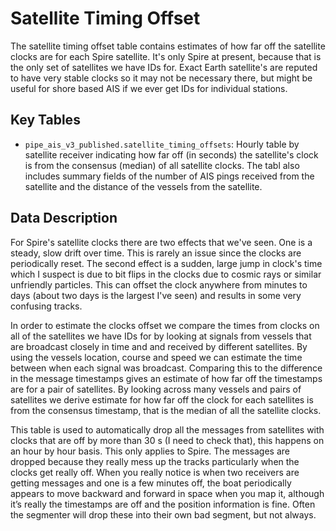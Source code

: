 # Satellite Timing Offset 

The satellite timing offset table contains estimates of how far off the satellite clocks are for each Spire satellite. It's only Spire at present, because that is the only set of satellites we have IDs for. Exact Earth satellite's are reputed to have very stable clocks so it may not be necessary there, but might be useful for shore based AIS if we ever get IDs for individual stations.


## Key Tables

+ `pipe_ais_v3_published.satellite_timing_offsets`: Hourly table by satellite receiver indicating how far off (in seconds) the satellite's clock is from the consensus (median) of all satellite clocks. The tabl also includes summary fields of the number of AIS pings received from the satellite and the distance of the vessels from the satellite. 

## Data Description

For Spire's satellite clocks there are two effects that we've seen. One is a steady, slow drift over time. This is rarely an issue since the clocks are periodically reset. The second effect is a sudden, large jump in clock's time which I suspect is due to bit flips in the clocks due to cosmic rays or similar unfriendly particles. This can offset the clock anywhere from minutes to days (about two days is the largest I've seen) and results in some very confusing tracks.

In order to estimate the clocks offset we compare the times from clocks on all of the satellites we have IDs for by looking at signals from vessels that are broadcast closely in time and and received by different satellites. By using the vessels location, course and speed we can estimate the time between when each signal was broadcast. Comparing this to the difference in the message timestamps gives an estimate of how far off the timestamps are for a pair of satellites. By looking across many vessels and pairs of satellites we derive estimate for how far off the clock for each satellites is from the consensus timestamp, that is the median of all the satellite clocks.

This table is used to automatically drop all the messages from satellites with clocks that are off by more than 30 s (I need to check that), this happens on an hour by hour basis. This only applies to Spire. 
The messages are dropped because they really mess up the tracks particularly when the clocks get really off. When you really notice is when two receivers are getting messages and one is a few minutes off, the boat periodically appears to move backward and forward in space when you map it, although it’s really the timestamps are off and the position information is fine. Often the segmenter will drop these into their own bad segment, but not always.




